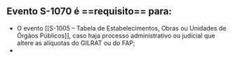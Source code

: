 ## Evento S-1070 é ==requisito== para:
- O evento [[S-1005 – Tabela de Estabelecimentos, Obras ou Unidades de Órgãos Públicos]], caso haja processo administrativo ou judicial que altere as alíquotas do GILRAT ou do FAP; 
- 